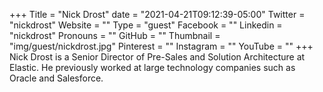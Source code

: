 +++
Title = "Nick Drost"
date = "2021-04-21T09:12:39-05:00"
Twitter = "nickdrost"
Website = ""
Type = "guest"
Facebook = ""
Linkedin = "nickdrost"
Pronouns = ""
GitHub = ""
Thumbnail = "img/guest/nickdrost.jpg"
Pinterest = ""
Instagram = ""
YouTube = ""
+++
Nick Drost is a Senior Director of Pre-Sales and Solution Architecture at Elastic.  He previously worked at large technology companies such as Oracle and Salesforce.
